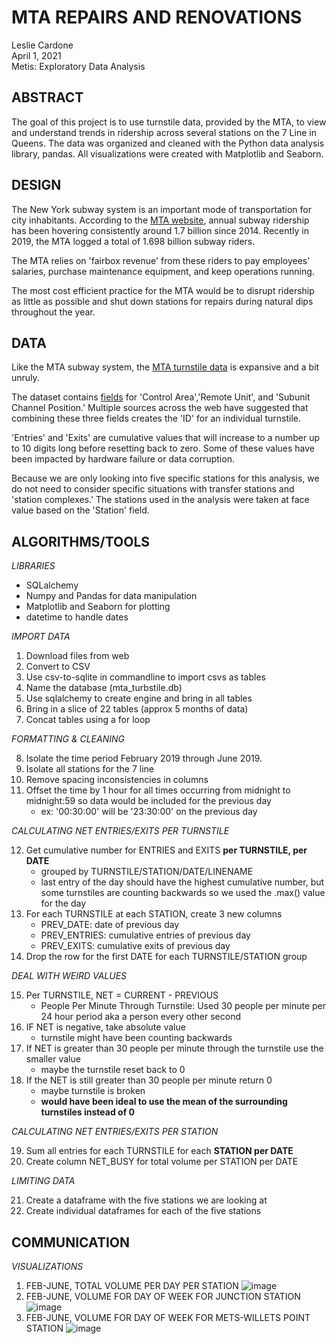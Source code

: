 # **MTA REPAIRS AND RENOVATIONS**
Leslie Cardone  
April 1, 2021  
Metis: Exploratory Data Analysis



## ABSTRACT

The goal of this project is to use turnstile data, provided by the MTA, to view and understand trends in ridership across several stations on the 7 Line in Queens. The data was organized and cleaned with the Python data analysis library, pandas. All visualizations were created with Matplotlib and Seaborn.


## DESIGN

The New York subway system is an important mode of transportation for city inhabitants. According to the [MTA website](https://new.mta.info/agency/new-york-city-transit/subway-bus-ridership-2019), annual subway ridership has been hovering consistently around 1.7 billion since 2014. Recently in 2019, the MTA logged a total of 1.698 billion subway riders.

The MTA relies on 'fairbox revenue' from these riders to pay employees' salaries, purchase maintenance equipment, and keep operations running. 

The most cost efficient practice for the MTA would be to disrupt ridership as little as possible and shut down stations for repairs during natural dips throughout the year. 


## DATA

Like the MTA subway system, the [MTA turnstile data](http://web.mta.info/developers/turnstile.html) is expansive and a bit unruly.

The dataset contains [fields](http://web.mta.info/developers/resources/nyct/turnstile/ts_Field_Description.txt) for 'Control Area','Remote Unit', and 'Subunit Channel Position.' Multiple sources across the web have suggested that combining these three fields creates the 'ID' for an individual turnstile.

'Entries' and 'Exits' are cumulative values that will increase to a number up to 10 digits long before resetting back to zero. Some of these values have been impacted by hardware failure or data corruption.

Because we are only looking into five specific stations for this analysis, we do not need to consider specific situations with transfer stations and 'station complexes.' The stations used in the analysis were taken at face value based on the 'Station' field.

## ALGORITHMS/TOOLS

*LIBRARIES*
- SQLalchemy
- Numpy and Pandas for data manipulation
- Matplotlib and Seaborn for plotting
- datetime to handle dates


*IMPORT DATA*

1. Download files from web
2. Convert to CSV
3. Use csv-to-sqlite in commandline to import csvs as tables
4. Name the database (mta_turbstile.db)
5. Use sqlalchemy to create engine and bring in all tables
6. Bring in a slice of 22 tables (approx 5 months of data)
7. Concat tables using a for loop

*FORMATTING & CLEANING*

8. Isolate the time period February 2019 through June 2019.
9. Isolate all stations for the 7 line
10. Remove spacing inconsistencies in columns
11. Offset the time by 1 hour for all times occurring from midnight to midnight:59 so data would be included for the previous day
    - ex: '00:30:00' will be '23:30:00' on the previous day
    
*CALCULATING NET ENTRIES/EXITS PER TURNSTILE*

12. Get cumulative number for ENTRIES and EXITS **per TURNSTILE, per DATE**
    - grouped by TURNSTILE/STATION/DATE/LINENAME
    - last entry of the day should have the highest cumulative number, but some turnstiles are counting backwards so we used the .max() value for the day
13. For each TURNSTILE at each STATION, create 3 new columns
    - PREV_DATE: date of previous day
    - PREV_ENTRIES: cumulative entries of previous day
    - PREV_EXITS: cumulative exits of previous day
14. Drop the row for the first DATE for each TURNSTILE/STATION group

*DEAL WITH WEIRD VALUES*

15. Per TURNSTILE, NET = CURRENT - PREVIOUS
    - People Per Minute Through Turnstile: Used 30 people per minute per 24 hour period aka a person every other second
16. IF NET is negative, take absolute value
    - turnstile might have been counting backwards
17. If NET is greater than 30 people per minute through the turnstile use the smaller value
    - maybe the turnstile reset back to 0 
18. If the NET is still greater than 30 people per minute return 0
    - maybe turnstile is broken
    - **would have been ideal to use the mean of the surrounding turnstiles instead of 0**
    
*CALCULATING NET ENTRIES/EXITS PER STATION*

19. Sum all entries for each TURNSTILE for each **STATION per DATE** 
20. Create column NET_BUSY for total volume per STATION per DATE

*LIMITING DATA*

21. Create a dataframe with the five stations we are looking at
22. Create individual dataframes for each of the five stations


## COMMUNICATION
*VISUALIZATIONS*
1. FEB-JUNE, TOTAL VOLUME PER DAY PER STATION
![image](./per_month_allstations_volumebydate.jpg)
2. FEB-JUNE, VOLUME FOR DAY OF WEEK FOR JUNCTION STATION
![image](./junction_st_volumebydow.jpg)
3. FEB-JUNE, VOLUME FOR DAY OF WEEK FOR METS-WILLETS POINT STATION
![image](./mets_willets_st_volumebydow.jpg)
